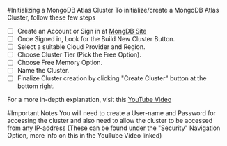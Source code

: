 #Initializing a MongoDB Atlas Cluster
To initialize/create a MongoDB Atlas Cluster, follow these few steps 

- [ ] Create an Account or Sign in at [MongDB Site](https://bit.ly/mdb-atlas)
- [ ] Once Signed in, Look for the Build New Cluster Button.
- [ ] Select a suitable Cloud Provider and Region.
- [ ] Choose Cluster Tier (Pick the Free Option).
- [ ] Choose Free Memory Option.
- [ ] Name the Cluster.
- [ ] Finalize Cluster creation by clicking "Create Cluster" button at the bottom right.

For a more in-depth explanation, visit this [YouTube Video](https://www.youtube.com/watch?v=xrc7dIO_tXk)

#Important Notes
You will need to create a User-name and Password for accessing the cluster and also need to allow the cluster to be accessed from any IP-address (These can be found under the "Security" Navigation Option, more info on this in the YouTube Video linked)